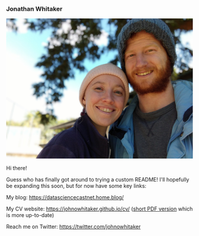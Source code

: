 ### Jonathan Whitaker

![Profile Pic](https://raw.githubusercontent.com/johnowhitaker/johnowhitaker/master/prof.jpg "Profile Pic")

Hi there!

Guess who has finally got around to trying a custom README! I'll hopefully be expanding this soon, but for now have some key links:

My blog: https://datasciencecastnet.home.blog/

My CV website: https://johnowhitaker.github.io/cv/ ([short PDF version](https://github.com/johnowhitaker/johnowhitaker/blob/master/Jonathan_Whitaker_CV_April_2022.pdf) which is more up-to-date)

Reach me on Twitter: https://twitter.com/johnowhitaker

<!--
**johnowhitaker/johnowhitaker** is a ✨ _special_ ✨ repository because its `README.md` (this file) appears on your GitHub profile.

Here are some ideas to get you started:

- 🔭 I’m currently working on ...
- 🌱 I’m currently learning ...
- 👯 I’m looking to collaborate on ...
- 🤔 I’m looking for help with ...
- 💬 Ask me about ...
- 📫 How to reach me: ...
- 😄 Pronouns: ...
- ⚡ Fun fact: ...
-->
